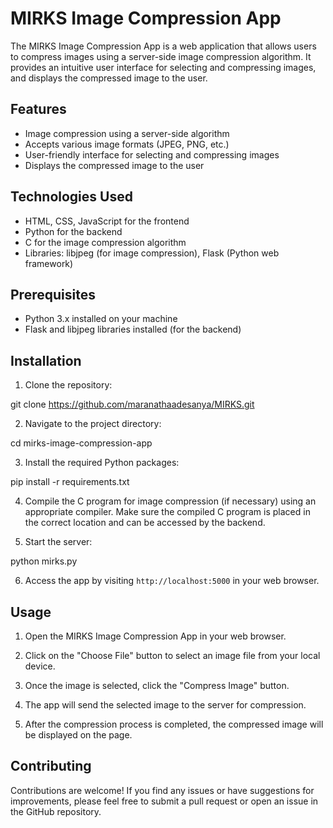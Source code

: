 # MIRKS Image Compression App

The MIRKS Image Compression App is a web application that allows users to compress images using a server-side image compression algorithm. It provides an intuitive user interface for selecting and compressing images, and displays the compressed image to the user.

## Features

- Image compression using a server-side algorithm
- Accepts various image formats (JPEG, PNG, etc.)
- User-friendly interface for selecting and compressing images
- Displays the compressed image to the user

## Technologies Used

- HTML, CSS, JavaScript for the frontend
- Python for the backend
- C for the image compression algorithm
- Libraries: libjpeg (for image compression), Flask (Python web framework)

## Prerequisites

- Python 3.x installed on your machine
- Flask and libjpeg libraries installed (for the backend)

## Installation

1. Clone the repository:

git clone https://github.com/maranathaadesanya/MIRKS.git

2. Navigate to the project directory:

cd mirks-image-compression-app

3. Install the required Python packages:

pip install -r requirements.txt

4. Compile the C program for image compression (if necessary) using an appropriate compiler. Make sure the compiled C program is placed in the correct location and can be accessed by the backend.

5. Start the server:

python mirks.py

6. Access the app by visiting `http://localhost:5000` in your web browser.

## Usage

1. Open the MIRKS Image Compression App in your web browser.

2. Click on the "Choose File" button to select an image file from your local device.

3. Once the image is selected, click the "Compress Image" button.

4. The app will send the selected image to the server for compression.

5. After the compression process is completed, the compressed image will be displayed on the page.

## Contributing

Contributions are welcome! If you find any issues or have suggestions for improvements, please feel free to submit a pull request or open an issue in the GitHub repository.

